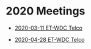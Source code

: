 # 2020 Meetings

* [2020-03-11 ET-WDC Telco](2020-03-11-telco)

* [2020-04-28 ET-WDC Telco](2020-04-28-telco)
